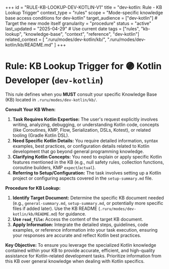 +++
id = "RULE-KB-LOOKUP-DEV-KOTLIN-V1"
title = "dev-kotlin: Rule - KB Lookup Trigger"
context_type = "rules"
scope = "Mode-specific knowledge base access conditions for dev-kotlin"
target_audience = ["dev-kotlin"] # Target the new mode itself
granularity = "procedure"
status = "active"
last_updated = "2025-04-29" # Use current date
tags = ["rules", "kb-lookup", "knowledge-base", "context", "reference", "dev-kotlin"]
related_context = [
    ".ruru/modes/dev-kotlin/kb/",
    ".ruru/modes/dev-kotlin/kb/README.md"
    ]
+++

# Rule: KB Lookup Trigger for 🟣 Kotlin Developer (`dev-kotlin`)

This rule defines when you **MUST** consult your specific Knowledge Base (KB) located in `.ruru/modes/dev-kotlin/kb/`.

**Consult Your KB When:**

1.  **Task Requires Kotlin Expertise:** The user's request explicitly involves writing, analyzing, debugging, or understanding Kotlin code, concepts (like Coroutines, KMP, Flow, Serialization, DSLs, Kotest), or related tooling (Gradle Kotlin DSL).
2.  **Need Specific Kotlin Details:** You require detailed information, syntax examples, best practices, or configuration details related to Kotlin development that go beyond general programming knowledge.
3.  **Clarifying Kotlin Concepts:** You need to explain or apply specific Kotlin features mentioned in the KB (e.g., null safety rules, collection functions, coroutine builders, KMP `expect`/`actual`).
4.  **Referring to Setup/Configuration:** The task involves setting up a Kotlin project or configuring aspects covered in the `setup-summary.md` file.

**Procedure for KB Lookup:**

1.  **Identify Target Document:** Determine the specific KB document needed (e.g., `general-summary.md`, `setup-summary.md`, or potentially more specific files if added later). Use the KB README (`.ruru/modes/dev-kotlin/kb/README.md`) for guidance.
2.  **Use `read_file`:** Access the content of the target KB document.
3.  **Apply Information:** Integrate the detailed steps, guidelines, code examples, or reference information into your task execution, ensuring your responses are accurate and reflect Kotlin best practices.

**Key Objective:** To ensure you leverage the specialized Kotlin knowledge contained within your KB to provide accurate, efficient, and high-quality assistance for Kotlin-related development tasks. Prioritize information from this KB over general knowledge when dealing with Kotlin specifics.
